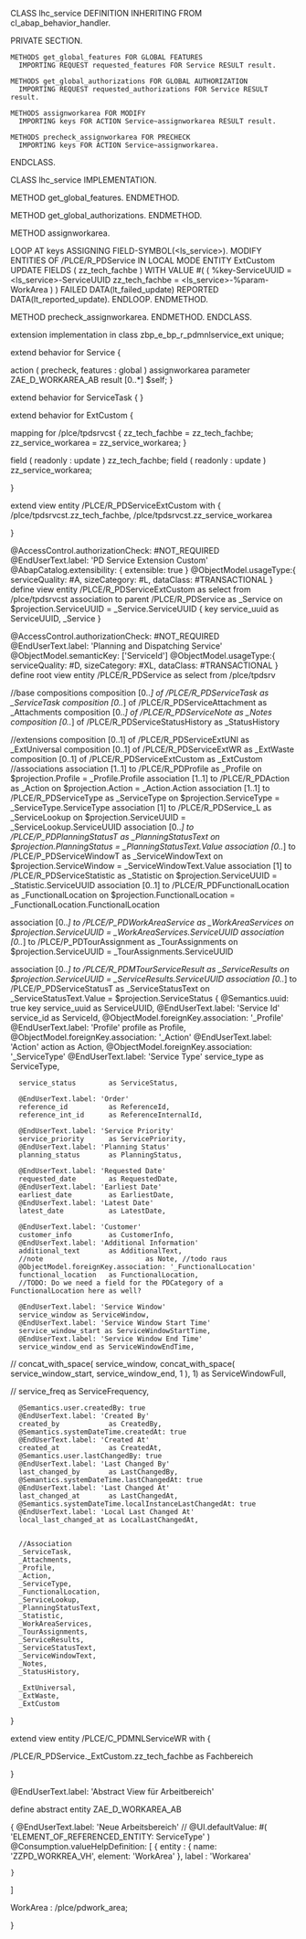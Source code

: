 CLASS lhc_service DEFINITION INHERITING FROM cl_abap_behavior_handler.

  PRIVATE SECTION.

    METHODS get_global_features FOR GLOBAL FEATURES
      IMPORTING REQUEST requested_features FOR Service RESULT result.

    METHODS get_global_authorizations FOR GLOBAL AUTHORIZATION
      IMPORTING REQUEST requested_authorizations FOR Service RESULT result.

    METHODS assignworkarea FOR MODIFY
      IMPORTING keys FOR ACTION Service~assignworkarea RESULT result.

    METHODS precheck_assignworkarea FOR PRECHECK
      IMPORTING keys FOR ACTION Service~assignworkarea.

ENDCLASS.

CLASS lhc_service IMPLEMENTATION.

  METHOD get_global_features.
  ENDMETHOD.

  METHOD get_global_authorizations.
  ENDMETHOD.

  METHOD assignworkarea.

  LOOP AT keys ASSIGNING FIELD-SYMBOL(<ls_service>).
        MODIFY ENTITIES OF /PLCE/R_PDService IN LOCAL MODE
          ENTITY ExtCustom
          UPDATE FIELDS ( zz_tech_fachbe )
          WITH VALUE #( ( %key-ServiceUUID = <ls_service>-ServiceUUID
                          zz_tech_fachbe = <ls_service>-%param-WorkArea ) )
          FAILED DATA(lt_failed_update)
          REPORTED DATA(lt_reported_update).
       ENDLOOP.
  ENDMETHOD.

  METHOD precheck_assignworkarea.
  ENDMETHOD.
ENDCLASS.


extension implementation in class zbp_e_bp_r_pdmnlservice_ext unique;

extend behavior for Service
{

action ( precheck, features : global ) assignworkarea parameter ZAE_D_WORKAREA_AB result [0..*] $self;
}

extend behavior for ServiceTask
{
}

extend behavior for ExtCustom
{

mapping for /plce/tpdsrvcst  {
    zz_tech_fachbe = zz_tech_fachbe;
    zz_service_workarea = zz_service_workarea;
 }

field ( readonly : update ) zz_tech_fachbe;
field ( readonly : update   ) zz_service_workarea;

}

extend view entity /PLCE/R_PDServiceExtCustom with 
{
/plce/tpdsrvcst.zz_tech_fachbe,
/plce/tpdsrvcst.zz_service_workarea

}

@AccessControl.authorizationCheck: #NOT_REQUIRED
@EndUserText.label: 'PD Service Extension Custom'
@AbapCatalog.extensibility: { extensible: true } 
@ObjectModel.usageType:{
  serviceQuality: #A,
  sizeCategory: #L,
  dataClass: #TRANSACTIONAL
}
define view entity /PLCE/R_PDServiceExtCustom
  as select from /plce/tpdsrvcst
  association to parent /PLCE/R_PDService as _Service on $projection.ServiceUUID = _Service.ServiceUUID
{
  key service_uuid as ServiceUUID,
      _Service
}

@AccessControl.authorizationCheck: #NOT_REQUIRED
@EndUserText.label: 'Planning and Dispatching Service'
@ObjectModel.semanticKey: ['ServiceId']
@ObjectModel.usageType:{
  serviceQuality: #D,
  sizeCategory: #XL,
  dataClass: #TRANSACTIONAL
}
define root view entity /PLCE/R_PDService
  as select from /plce/tpdsrv

  //base compositions
  composition [0..*] of /PLCE/R_PDServiceTask          as _ServiceTask
  composition [0..*] of /PLCE/R_PDServiceAttachment    as _Attachments
  composition [0..*] of /PLCE/R_PDServiceNote          as _Notes
  composition [0..*] of /PLCE/R_PDServiceStatusHistory as _StatusHistory

  //extensions
  composition [0..1] of /PLCE/R_PDServiceExtUNI        as _ExtUniversal
  composition [0..1] of /PLCE/R_PDServiceExtWR         as _ExtWaste
  composition [0..1] of /PLCE/R_PDServiceExtCustom     as _ExtCustom
  //associations
  association [1..1] to /PLCE/R_PDProfile              as _Profile            on $projection.Profile = _Profile.Profile
  association [1..1] to /PLCE/R_PDAction               as _Action             on $projection.Action = _Action.Action
  association [1..1] to /PLCE/R_PDServiceType          as _ServiceType        on $projection.ServiceType = _ServiceType.ServiceType
  association [1]    to /PLCE/R_PDService_L            as _ServiceLookup      on $projection.ServiceUUID = _ServiceLookup.ServiceUUID
  association [0..*] to /PLCE/P_PDPlanningStatusT      as _PlanningStatusText on $projection.PlanningStatus = _PlanningStatusText.Value
  association [0..*] to /PLCE/P_PDServiceWindowT       as _ServiceWindowText  on $projection.ServiceWindow = _ServiceWindowText.Value
  association [1]    to /PLCE/R_PDServiceStatistic     as _Statistic          on $projection.ServiceUUID = _Statistic.ServiceUUID 
  association [0..1] to /PLCE/R_PDFunctionalLocation   as _FunctionalLocation on $projection.FunctionalLocation = _FunctionalLocation.FunctionalLocation

  association [0..*] to /PLCE/P_PDWorkAreaService      as _WorkAreaServices   on $projection.ServiceUUID = _WorkAreaServices.ServiceUUID
  association [0..*] to /PLCE/P_PDTourAssignment       as _TourAssignments    on $projection.ServiceUUID = _TourAssignments.ServiceUUID

  association [0..*] to /PLCE/R_PDMTourServiceResult   as _ServiceResults     on $projection.ServiceUUID = _ServiceResults.ServiceUUID
  association [0..*] to /PLCE/P_PDServiceStatusT       as _ServiceStatusText  on _ServiceStatusText.Value = $projection.ServiceStatus
{
      @Semantics.uuid: true
  key service_uuid          as ServiceUUID,
      @EndUserText.label: 'Service Id'
      service_id            as ServiceId,
      @ObjectModel.foreignKey.association: '_Profile'
      @EndUserText.label: 'Profile'
      profile               as Profile,
      @ObjectModel.foreignKey.association: '_Action'
      @EndUserText.label: 'Action'
      action                as Action,
      @ObjectModel.foreignKey.association: '_ServiceType'
      @EndUserText.label: 'Service Type'
      service_type          as ServiceType,

      service_status        as ServiceStatus,

      @EndUserText.label: 'Order'
      reference_id          as ReferenceId,
      reference_int_id      as ReferenceInternalId,

      @EndUserText.label: 'Service Priority'
      service_priority      as ServicePriority,
      @EndUserText.label: 'Planning Status'
      planning_status       as PlanningStatus,

      @EndUserText.label: 'Requested Date'
      requested_date        as RequestedDate,
      @EndUserText.label: 'Earliest Date'
      earliest_date         as EarliestDate,
      @EndUserText.label: 'Latest Date'
      latest_date           as LatestDate,

      @EndUserText.label: 'Customer'
      customer_info         as CustomerInfo,
      @EndUserText.label: 'Additional Information'
      additional_text       as AdditionalText,
      //note                         as Note, //todo raus
      @ObjectModel.foreignKey.association: '_FunctionalLocation'
      functional_location   as FunctionalLocation,
      //TODO: Do we need a field for the PDCategory of a FunctionalLocation here as well?
      
      @EndUserText.label: 'Service Window'
      service_window as ServiceWindow, 
      @EndUserText.label: 'Service Window Start Time'
      service_window_start as ServiceWindowStartTime,
      @EndUserText.label: 'Service Window End Time'
      service_window_end as ServiceWindowEndTime,
//      concat_with_space( service_window, concat_with_space( service_window_start, service_window_end, 1 ), 1) as ServiceWindowFull,

//      service_freq          as ServiceFrequency,

      @Semantics.user.createdBy: true
      @EndUserText.label: 'Created By'
      created_by            as CreatedBy,
      @Semantics.systemDateTime.createdAt: true
      @EndUserText.label: 'Created At'
      created_at            as CreatedAt,
      @Semantics.user.lastChangedBy: true
      @EndUserText.label: 'Last Changed By'
      last_changed_by       as LastChangedBy,
      @Semantics.systemDateTime.lastChangedAt: true
      @EndUserText.label: 'Last Changed At'
      last_changed_at       as LastChangedAt,
      @Semantics.systemDateTime.localInstanceLastChangedAt: true
      @EndUserText.label: 'Local Last Changed At'
      local_last_changed_at as LocalLastChangedAt,


      //Association
      _ServiceTask,
      _Attachments,
      _Profile,
      _Action,
      _ServiceType,
      _FunctionalLocation,
      _ServiceLookup,
      _PlanningStatusText,
      _Statistic,
      _WorkAreaServices,
      _TourAssignments,
      _ServiceResults,
      _ServiceStatusText,
      _ServiceWindowText,
      _Notes,
      _StatusHistory,

      _ExtUniversal,
      _ExtWaste,
      _ExtCustom

}

extend view entity /PLCE/C_PDMNLServiceWR with {
   
   /PLCE/R_PDService._ExtCustom.zz_tech_fachbe as Fachbereich
   
   
}

@EndUserText.label: 'Abstract View für Arbeitbereich'

define abstract entity ZAE_D_WORKAREA_AB
 
{
  @EndUserText.label: 'Neue Arbeitsbereich'
//  @UI.defaultValue: #( 'ELEMENT_OF_REFERENCED_ENTITY: ServiceType' )
 @Consumption.valueHelpDefinition: [
    {
      entity         : { name: 'ZZPD_WORKREA_VH', element: 'WorkArea' },
      label          : 'Workarea'
     
    }
  ]
    
   WorkArea : /plce/pdwork_area;
    
}
